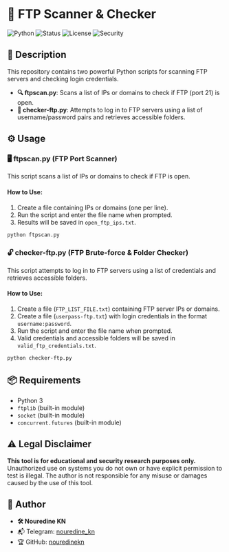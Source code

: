 # 🚀 FTP Scanner & Checker

![Python](https://img.shields.io/badge/Python-3.7%2B-blue.svg)
![Status](https://img.shields.io/badge/Status-Active-success.svg)
![License](https://img.shields.io/badge/License-MIT-green.svg)
![Security](https://img.shields.io/badge/Security-Research%20Only-red.svg)

## 📌 Description
This repository contains two powerful Python scripts for scanning FTP servers and checking login credentials.

- **🔍 ftpscan.py**: Scans a list of IPs or domains to check if FTP (port 21) is open.
- **🔑 checker-ftp.py**: Attempts to log in to FTP servers using a list of username/password pairs and retrieves accessible folders.

## ⚙️ Usage
### **🖥️ ftpscan.py** (FTP Port Scanner)
This script scans a list of IPs or domains to check if FTP is open.

#### **How to Use:**
1. Create a file containing IPs or domains (one per line).
2. Run the script and enter the file name when prompted.
3. Results will be saved in `open_ftp_ips.txt`.

```bash
python ftpscan.py
```

### **🔓 checker-ftp.py** (FTP Brute-force & Folder Checker)
This script attempts to log in to FTP servers using a list of credentials and retrieves accessible folders.

#### **How to Use:**
1. Create a file (`FTP_LIST_FILE.txt`) containing FTP server IPs or domains.
2. Create a file (`userpass-ftp.txt`) with login credentials in the format `username:password`.
3. Run the script and enter the file name when prompted.
4. Valid credentials and accessible folders will be saved in `valid_ftp_credentials.txt`.

```bash
python checker-ftp.py
```

## 📦 Requirements
- Python 3
- `ftplib` (built-in module)
- `socket` (built-in module)
- `concurrent.futures` (built-in module)

## ⚠️ Legal Disclaimer
**This tool is for educational and security research purposes only.** Unauthorized use on systems you do not own or have explicit permission to test is illegal. The author is not responsible for any misuse or damages caused by the use of this tool.

## 👤 Author
- **🛠️ Nouredine KN**
- 📬 Telegram: [nouredine_kn](https://t.me/nouredine_kn)
- 🏆 GitHub: [nouredinekn](https://github.com/nouredinekn)


